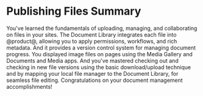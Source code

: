 # Publishing Files Summary [](id=publishing-files-summary)

You've learned the fundamentals of uploading, managing, and collaborating on
files in your sites. The Document Library integrates each file into @product@,
allowing you to apply permissions, workflows, and rich metadata. And it provides
a version control system for managing document progress. You displayed image
files on pages using the Media Gallery and Documents and Media apps. And you've
mastered checking out and checking in new file versions using the basic
download/upload technique and by mapping your local file manager to the Document
Library, for seamless file editing. Congratulations on your document management
accomplishments!
